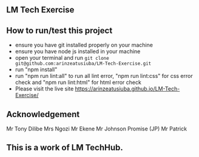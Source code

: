 ## LM Tech Exercise
## How to run/test this project
* ensure you have git installed properly on your machine
* ensure you have node js installed in your machine
* open your terminal and run `git clone git@github.com:arinzeatusiuba/LM-Tech-Exercise.git`
* run "npm install"
* run "npm run lint:all" to run all lint error, "npm run lint:css" for css error check and "npm run lint:html" for html error check
* Please visit the live site https://arinzeatusiuba.github.io/LM-Tech-Exercise/
## Acknowledgement
Mr Tony Dilibe
Mrs Ngozi
Mr Ekene
Mr Johnson Promise (JP)
Mr Patrick
## This is a work of LM TechHub.